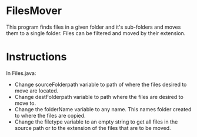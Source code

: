 # FilesMover
This program finds files in a given folder and it's sub-folders and moves them to a single folder.  Files can be filtered and moved by their extension.
# Instructions
In Files.java:   
<ul>
<li>Change sourceFolderpath variable to path of where the files desired to move are located.</li>
<li>Change destFolderpath variable to path where the files are desired to move to.</li>
<li>Change the folderName variable to any name. This names folder created to where the files are copied.</li>
<li>Change the filetype variable to an empty string to get all files in the source path or to the extension of the files that are to be moved.</li>
</ul>



